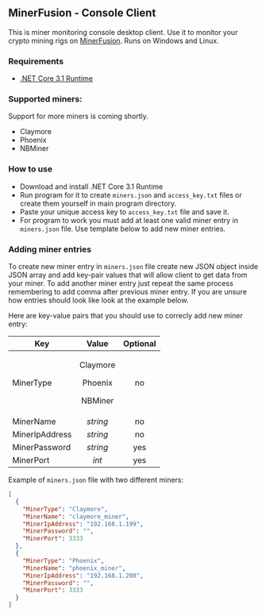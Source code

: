 ## MinerFusion - Console Client

This is miner monitoring console desktop client. Use it to monitor your crypto mining rigs on [MinerFusion](https://minerfusion.com). Runs on Windows and Linux.

### Requirements
- [.NET Core 3.1 Runtime](https://dotnet.microsoft.com/download)

### Supported miners:

Support for more miners is coming shortly.

- Claymore
- Phoenix
- NBMiner

### How to use

- Download and install .NET Core 3.1 Runtime
- Run program for it to create `miners.json` and `access_key.txt` files or create them yourself in main program directory.
- Paste your unique access key to `access_key.txt` file and save it.
- For program to work you must add at least one valid miner entry in `miners.json` file. Use template below to add new miner entries.

### Adding miner entries

To create new miner entry in `miners.json` file create new JSON object inside JSON array and add key-pair values that will allow client to get data from your miner. To add another miner entry just repeat the same process remembering to add comma after previous miner entry. If you are unsure how entries should look like look at the example below.

Here are key-value pairs that you should use to correcly add new miner entry:

| Key           | Value                                       | Optional          |
| ------------- |:-------------------------------------------:|:-----------------:|
| MinerType     | <p>Claymore</p><p>Phoenix</p><p>NBMiner</p> | no                |
| MinerName     | *string*                                    | no                |
| MinerIpAddress| *string*                                    | no                |
| MinerPassword | *string*                                    | yes               |
| MinerPort     | *int*                                       | yes               |


Example of `miners.json` file with two different miners:
```json
[
  {
    "MinerType": "Claymore",
    "MinerName": "claymore_miner",
    "MinerIpAddress": "192.168.1.199",
    "MinerPassword": "",
    "MinerPort": 3333
  },
  {
    "MinerType": "Phoenix",
    "MinerName": "phoenix_miner",
    "MinerIpAddress": "192.168.1.200",
    "MinerPassword": "",
    "MinerPort": 3333
  }
]
```
